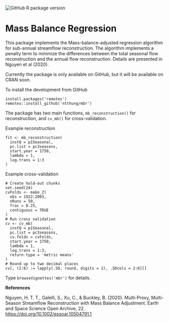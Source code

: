 ![GitHub R package version](https://img.shields.io/github/r-package/v/ntthung/mbr)

# Mass Balance Regression

This package implements the Mass-balance-adjusted regression algorithm for sub-annual streamflow reconstruction. The algorithm implements a penalty term to minimize the differences between the total seasonal flow reconstruction and the annual flow reconstruction. Details are presented in Nguyen et al (2020).

Currently the package is only available on GitHub, but it will be available on CRAN soon.

To install the development from GitHub

``` {.r}
install.packages('remotes')
remotes::install_github('ntthung/mbr')
```

The package has two main functions, `mb_reconstruction()` for reconstruction, and `cv_mb()` for cross-validation.

Example reconstruction

``` {.r}
fit <- mb_reconstruction(
  instQ = p1Seasonal,
  pc.list = pc3seasons,
  start.year = 1750,
  lambda = 1,
  log.trans = 1:3
)
```

Example cross-validation

``` {.r}
# Create hold-out chunks
set.seed(24)
cvFolds <- make_Z(
  obs = 1922:2003,
  nRuns = 50, 
  frac = 0.25,
  contiguous = TRUE
)
# Run cross validation
cv <- cv_mb(
  instQ = p1Seasonal,
  pc.list = pc3seasons,
  cv.folds = cvFolds,
  start.year = 1750,
  lambda = 1,
  log.trans = 1:3,
  return.type = 'metric means'
)
# Round up to two decimal places
cv[, (2:6) := lapply(.SD, round, digits = 2), .SDcols = 2:6][]
```

Type `browseVignettes('mbr')` for details.

**References**

Nguyen, H. T. T., Galelli, S., Xu, C., & Buckley, B. (2020). Multi-Proxy, Multi-Season Streamflow Reconstruction with Mass Balance Adjustment. Earth and Space Science Open Archive, 22. <https://doi.org/10.1002/essoar.10504791.1>
